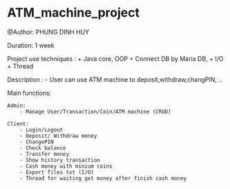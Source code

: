 # ATM_machine_project
@Author: PHUNG DINH HUY

Duration: 1 week

Project use techniques : 
    + Java core, OOP
    + Connect DB by Maria DB,
    + I/O
    + Thread
 
Description :
    - User can use ATM machine to deposit,withdraw,changPIN, ..

Main functions:

    Admin: 
        - Manage User/Transaction/Coin/ATM machine (CRUD)

    Client: 
        - Login/Logout
        - Deposit/ Withdraw money
        - ChangePIN
        - Check balance
        - Transfer money
        - Show history transaction
        - Cash money with minium coins
        - Export files txt (I/O)
        - Thread for waiting get money after finish cash money
